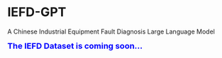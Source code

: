 # IEFD-GPT
A Chinese Industrial Equipment Fault Diagnosis Large Language Model

<font color=blue size=4>**The IEFD Dataset is coming soon...**</font>

